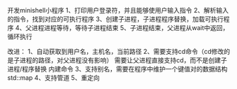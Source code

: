开发minishell小程序
1、打印用户登录符，并且能够使用户输入指令
2、解析输入的指令，找到对应的可执行程序
3、创建子进程，子进程程序替换，加载可执行程序
4、父进程进程等待，等待子进程结束
5、子进程结束，父进程从wait中返回，循环执行

改进：
1、自动获取到用户名，主机名，当前路径
2、需要支持cd命令（cd修改的是子进程的路径，对父进程没有影响）
   需要让父进程直接支持cd，而不是创建子进程/程序替换    内建命令
3、支持别名，需要在程序中维护一个键值对的数据结构std::map
4、支持管道
5、重定向
